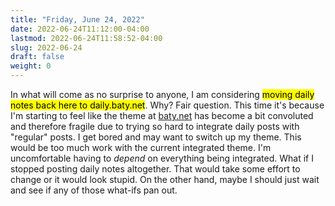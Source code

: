 ```yaml
---
title: "Friday, June 24, 2022"
date: 2022-06-24T11:12:00-04:00
lastmod: 2022-06-24T11:58:52-04:00
slug: 2022-06-24
draft: false
weight: 0
---
```


In what will come as no surprise to anyone, I am considering <mark>moving daily notes back here to daily.baty.net</mark>. Why? Fair question. This time it's because I'm starting to feel like the theme at [baty.net](https://baty.net) has become a bit convoluted and therefore fragile due to trying so hard to integrate daily posts with "regular" posts. I get bored and may want to switch up my theme. This would be too much work with the current integrated theme. I'm uncomfortable having to _depend_ on everything being integrated. What if I stopped posting daily notes altogether. That would take some effort to change or it would look stupid. On the other hand, maybe I should just wait and see if any of those what-ifs pan out.

[//]: # "Exported with love from a post written in Org mode"
[//]: # "- https://github.com/kaushalmodi/ox-hugo"
